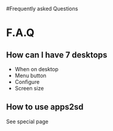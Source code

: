 #Frequently asked Questions

# F.A.Q #

## How can I have 7 desktops ##

  * When on desktop
  * Menu button
  * Configure
  * Screen size

## How to use apps2sd ##

See special page